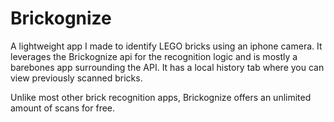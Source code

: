# Brickognize

A lightweight app I made to identify LEGO bricks using an iphone camera. It leverages the Brickognize api for the recognition logic and is mostly a barebones app surrounding the API. It has a local history tab where you can view previously scanned bricks.

Unlike most other brick recognition apps, Brickognize offers an unlimited amount of scans for free.

